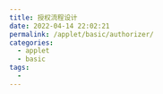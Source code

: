```yaml
---
title: 授权流程设计
date: 2022-04-14 22:02:21
permalink: /applet/basic/authorizer/
categories:
  - applet
  - basic
tags:
  - 
---
```


